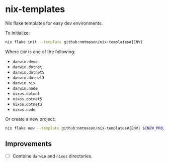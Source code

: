 # nix-templates

Nix flake templates for easy dev environments.

To initialize:

```bash
nix flake init --template github:nmtmason/nix-templates#{ENV}
```

Where `ENV` is one of the following:

- `darwin.deno`
- `darwin.dotnet`
- `darwin.dotnet5`
- `darwin.dotnet3`
- `darwin.nix`
- `darwin.node`
- `nixos.dotnet`
- `nixos.dotnet5`
- `nixos.dotnet3`
- `nixos.node`

Or create a new project:

```bash
nix flake new --template github:nmtmason/nix-templates#{ENV} ${NEW_PROJECT_DIRECTORY}
```

## Improvements

- [ ] Combine `darwin` and `nixos` directories.
